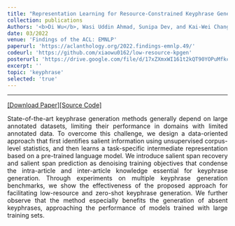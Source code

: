 ```yaml
---
title: "Representation Learning for Resource-Constrained Keyphrase Generation"
collection: publications
Authors: '<b>Di Wu</b>, Wasi Uddin Ahmad, Sunipa Dev, and Kai-Wei Chang.'
date: 03/2022
venue: 'Findings of the ACL: EMNLP'
paperurl: 'https://aclanthology.org/2022.findings-emnlp.49/'
codeurl: 'https://github.com/xiaowu0162/low-resource-kpgen'
posterurl: 'https://drive.google.com/file/d/17xZXmxWI161t2kQT90YOPuMfkceAlcAC/view?usp=sharing'
excerpt: ''
topic: 'keyphrase'
selected: 'true'
---
```

---
<a href='https://aclanthology.org/2022.findings-emnlp.49/' target="_blank">[Download Paper]</a><a href='https://github.com/xiaowu0162/low-resource-kpgen' target="_blank">[Source Code]</a>

<p align="justify">
State-of-the-art keyphrase generation methods generally depend on large annotated datasets, limiting their performance in domains with limited annotated data. To overcome this challenge, we design a data-oriented approach that first identifies salient information using unsupervised corpus-level statistics, and then learns a task-specific intermediate representation based on a pre-trained language model. We introduce salient span recovery and salient span prediction as denoising training objectives that condense the intra-article and inter-article knowledge essential for keyphrase generation. Through experiments on multiple keyphrase generation benchmarks, we show the effectiveness of the proposed approach for facilitating low-resource and zero-shot keyphrase generation. We further observe that the method especially benefits the generation of absent keyphrases, approaching the performance of models trained with large training sets. 
</p>
